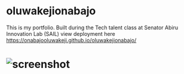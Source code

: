 # oluwakejionabajo
This is my portfolio. Built during the Tech talent class at Senator Abiru Innovation Lab (SAIL)
view deployment here https://onabajooluwakeji.github.io/oluwakejionabajo/
# ![screenshot](https://user-images.githubusercontent.com/62175369/163401973-5714dd3a-6b86-438c-b4f6-51de3cd0dae0.png)

